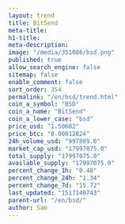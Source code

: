 ```yaml
---
layout: trend
title: BitSend
meta-title: 
h1-title: 
meta-description: 
image: "/media/351086/bsd.png"
published: true
allow_search_engine: false
sitemap: false
enable_comment: false
sort_order: 354
permalink: "/en/bsd/trend.html"
coin_a_symbol: "BSD"
coin_a_name: "BitSend"
coin_a_lower_case: "bsd"
price_usd: "1.50682"
price_btc: "0.00012824"
24h_volume_usd: "997889.0"
market_cap_usd: "17997075.0"
total_supply: "17997075.0"
available_supply: "17997075.0"
percent_change_1h: "0.48"
percent_change_24h: "1.34"
percent_change_7d: "15.72"
last_updated: "1517140743"
parent-url: "/en/bsd/"
author: Sam
---
```


